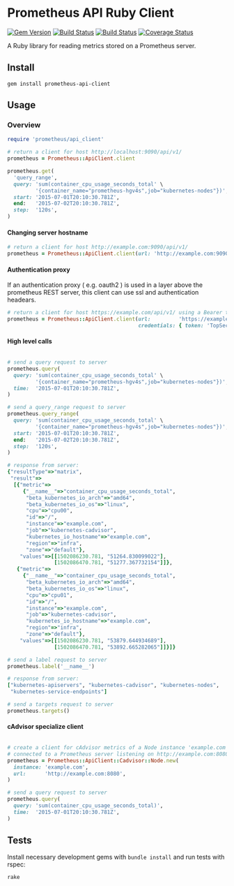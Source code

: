# Prometheus API Ruby Client

[![Gem Version][1]](http://badge.fury.io/rb/prometheus-api-client)
[![Build Status][2]](http://travis-ci.org/yaacov/prometheus_api_client_ruby)
[![Build Status][3]](https://codeclimate.com/github/yaacov/prometheus_api_client_ruby)
[![Coverage Status][4]](https://coveralls.io/github/yaacov/prometheus_api_client_ruby?branch=master)

A Ruby library for reading metrics stored on a Prometheus server.

## Install

```
gem install prometheus-api-client
```

## Usage

### Overview

```ruby
require 'prometheus/api_client'

# return a client for host http://localhost:9090/api/v1/
prometheus = Prometheus::ApiClient.client

prometheus.get(
  'query_range',
  query: 'sum(container_cpu_usage_seconds_total' \
         '{container_name="prometheus-hgv4s",job="kubernetes-nodes"})',
  start: '2015-07-01T20:10:30.781Z',
  end:   '2015-07-02T20:10:30.781Z',
  step:  '120s',
)
```

#### Changing server hostname

```ruby
# return a client for host http://example.com:9090/api/v1/
prometheus = Prometheus::ApiClient.client(url: 'http://example.com:9090')
```

#### Authentication proxy

If an authentication proxy ( e.g. oauth2 ) is used in a layer above the
prometheus REST server, this client can use ssl and authentication headears.

```ruby
# return a client for host https://example.com/api/v1/ using a Bearer token "TopSecret"
prometheus = Prometheus::ApiClient.client(url:         'https://example.com:443',
                                          credentials: { token: 'TopSecret' })
```

#### High level calls

```ruby

# send a query request to server
prometheus.query(
  query: 'sum(container_cpu_usage_seconds_total' \
         '{container_name="prometheus-hgv4s",job="kubernetes-nodes"})',
  time:  '2015-07-01T20:10:30.781Z',
)
```

```ruby
# send a query_range request to server
prometheus.query_range(
  query: 'sum(container_cpu_usage_seconds_total' \
         '{container_name="prometheus-hgv4s",job="kubernetes-nodes"})',
  start: '2015-07-01T20:10:30.781Z',
  end:   '2015-07-02T20:10:30.781Z',
  step:  '120s',
)

# response from server:
{"resultType"=>"matrix",
 "result"=>
  [{"metric"=>
     {"__name__"=>"container_cpu_usage_seconds_total",
      "beta_kubernetes_io_arch"=>"amd64",
      "beta_kubernetes_io_os"=>"linux",
      "cpu"=>"cpu00",
      "id"=>"/",
      "instance"=>"example.com",
      "job"=>"kubernetes-cadvisor",
      "kubernetes_io_hostname"=>"example.com",
      "region"=>"infra",
      "zone"=>"default"},
    "values"=>[[1502086230.781, "51264.830099022"],
               [1502086470.781, "51277.367732154"]]},
   {"metric"=>
     {"__name__"=>"container_cpu_usage_seconds_total",
      "beta_kubernetes_io_arch"=>"amd64",
      "beta_kubernetes_io_os"=>"linux",
      "cpu"=>"cpu01",
      "id"=>"/",
      "instance"=>"example.com",
      "job"=>"kubernetes-cadvisor",
      "kubernetes_io_hostname"=>"example.com",
      "region"=>"infra",
      "zone"=>"default"},
    "values"=>[[1502086230.781, "53879.644934689"],
               [1502086470.781, "53892.665282065"]]}]}
```

```ruby
# send a label request to server
prometheus.label('__name__')

# response from server:
["kubernetes-apiservers", "kubernetes-cadvisor", "kubernetes-nodes",
 "kubernetes-service-endpoints"]
```

```ruby
# send a targets request to server
prometheus.targets()
```

#### cAdvisor specialize client

```ruby

# create a client for cAdvisor metrics of a Node instance 'example.com'
# connected to a Prometheus server listening on http://example.com:8080
prometheus = Prometheus::ApiClient::Cadvisor::Node.new(
  instance: 'example.com',
  url:      'http://example.com:8080',
)

# send a query request to server
prometheus.query(
  query: 'sum(container_cpu_usage_seconds_total)',
  time:  '2015-07-01T20:10:30.781Z',
)
```

## Tests

Install necessary development gems with `bundle install` and run tests with
rspec:

```bash
rake
```

[1]: https://badge.fury.io/rb/prometheus-api-client.svg
[2]: https://secure.travis-ci.org/yaacov/prometheus_api_client_ruby.svg
[3]: https://codeclimate.com/github/yaacov/prometheus_api_client_ruby.svg
[4]: https://coveralls.io/repos/github/yaacov/prometheus_api_client_ruby/badge.svg
